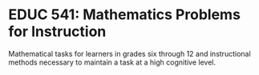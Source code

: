 # EDUC 541: Mathematics Problems for Instruction

Mathematical tasks for learners in grades six through 12 and instructional methods necessary to maintain a task at a high cognitive level.